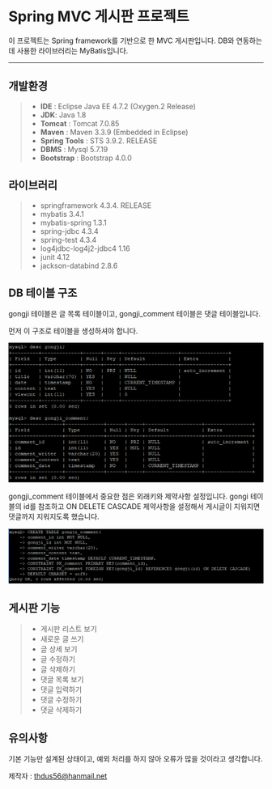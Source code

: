 **Spring MVC 게시판 프로젝트**
===================

이 프로젝트는 Spring framework를 기반으로 한 MVC 게시판입니다.
DB와 연동하는 데 사용한 라이브러리는 MyBatis입니다.

----------

개발환경
-------------

> - **IDE** :  Eclipse Java EE 4.7.2 (Oxygen.2 Release)
> - **JDK**: Java 1.8
> - **Tomcat** : Tomcat 7.0.85
> - **Maven** : Maven 3.3.9 (Embedded in Eclipse)
> - **Spring Tools** : STS 3.9.2. RELEASE
> -  **DBMS** : Mysql 5.7.19
> - **Bootstrap** :  Bootstrap 4.0.0

라이브러리
---------------

> - springframework 4.3.4. RELEASE
> - mybatis 3.4.1
> - mybatis-spring 1.3.1
> - spring-jdbc 4.3.4
> - spring-test 4.3.4
> - log4jdbc-log4j2-jdbc4 1.16
> - junit 4.12
> - jackson-databind 2.8.6

DB 테이블 구조
-------------------
gongji 테이블은 글 목록 테이블이고,
gongji_comment 테이블은 댓글 테이블입니다.

먼저 이 구조로 테이블을 생성하셔야 합니다.

![table](https://github.com/thdus56/SpringProject/blob/master/pic/%EA%B3%B5%EC%A7%80,%20%EB%8C%93%EA%B8%80%20%ED%85%8C%EC%9D%B4%EB%B8%94.PNG?raw=true)

gongji_comment 테이블에서 중요한 점은 외래키와 제약사항 설정입니다.
gongi 테이블의 id를 참조하고 ON DELETE CASCADE 제약사항을 설정해서 
게시글이 지워지면 댓글까지 지워지도록 했습니다.

![enter image description here](https://github.com/thdus56/SpringProject/blob/master/pic/%EB%8C%93%EA%B8%80%ED%85%8C%EC%9D%B4%EB%B8%94%20%EB%A7%8C%EB%93%A4%EA%B8%B0.PNG?raw=true)

게시판 기능
----------

>  - 게시판 리스트 보기
>  - 새로운 글 쓰기
>  - 글 상세 보기
>  - 글 수정하기
>  - 글 삭제하기
>  - 댓글 목록 보기
>  - 댓글 입력하기
>  - 댓글 수정하기
>  - 댓글 삭제하기

유의사항
-------------
기본 기능만 설계된 상태이고, 예외 처리를 하지 않아 오류가 많을 것이라고 생각합니다.

제작자 : thdus56@hanmail.net
